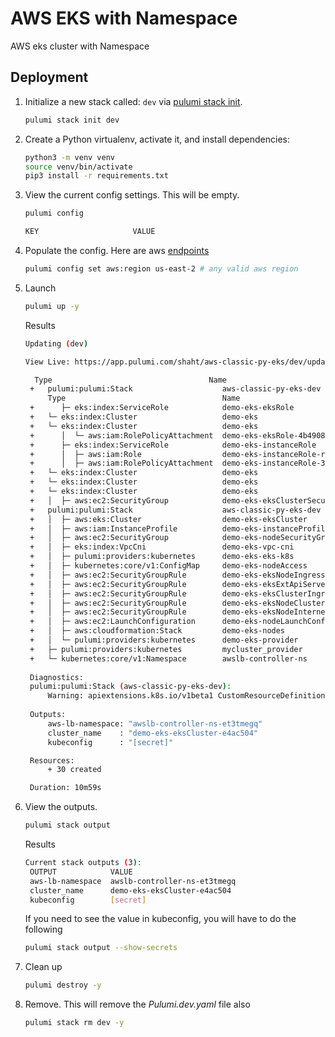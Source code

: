 # AWS EKS with Namespace

AWS eks cluster with Namespace

## Deployment

1. Initialize a new stack called: `dev` via [pulumi stack init](https://www.pulumi.com/docs/reference/cli/pulumi_stack_init/).

   ```bash
   pulumi stack init dev
   ```

1. Create a Python virtualenv, activate it, and install dependencies:
   ```bash
   python3 -m venv venv
   source venv/bin/activate
   pip3 install -r requirements.txt
   ```

1. View the current config settings. This will be empty.

   ```bash
   pulumi config
   ```

   ```bash
   KEY                     VALUE
   ```

1. Populate the config.  Here are aws [endpoints](https://docs.aws.amazon.com/general/latest/gr/rande.html)

   ```bash
   pulumi config set aws:region us-east-2 # any valid aws region
   ```

1. Launch

   ```bash
   pulumi up -y
   ```

   Results
   ```bash
   Updating (dev)

   View Live: https://app.pulumi.com/shaht/aws-classic-py-eks/dev/updates/23

     Type                                   Name                                   Status       
    +   pulumi:pulumi:Stack                    aws-classic-py-eks-dev                 creating..   
        Type                                   Name                                   Status       Info
    +      ├─ eks:index:ServiceRole            demo-eks-eksRole                       created      
    +   └─ eks:index:Cluster                   demo-eks                               creating...  
    +   └─ eks:index:Cluster                   demo-eks                               creating.    
    +      │  └─ aws:iam:RolePolicyAttachment  demo-eks-eksRole-4b490823                   created      
    +      ├─ eks:index:ServiceRole            demo-eks-instanceRole                       created      
    +      │  ├─ aws:iam:Role                  demo-eks-instanceRole-role                  created      
    +      │  ├─ aws:iam:RolePolicyAttachment  demo-eks-instanceRole-3eb088f2              created      
    +   └─ eks:index:Cluster                   demo-eks                                    creating..   
    +   └─ eks:index:Cluster                   demo-eks                                    creating     
    +   └─ eks:index:Cluster                   demo-eks                                    created      
    +   │  ├─ aws:ec2:SecurityGroup            demo-eks-eksClusterSecurityGroup            created      
    +   pulumi:pulumi:Stack                    aws-classic-py-eks-dev                      creating...  Warning: apiextensions.k8s.io/v1beta1 Custom
    +   │  ├─ aws:eks:Cluster                  demo-eks-eksCluster                         created     
    +   │  ├─ aws:iam:InstanceProfile          demo-eks-instanceProfile                    created     
    +   │  ├─ aws:ec2:SecurityGroup            demo-eks-nodeSecurityGroup                  created     
    +   │  ├─ eks:index:VpcCni                 demo-eks-vpc-cni                            created     
    +   │  ├─ pulumi:providers:kubernetes      demo-eks-eks-k8s                            created     
    +   │  ├─ kubernetes:core/v1:ConfigMap     demo-eks-nodeAccess                         created     
    +   │  ├─ aws:ec2:SecurityGroupRule        demo-eks-eksNodeIngressRule                 created     
    +   │  ├─ aws:ec2:SecurityGroupRule        demo-eks-eksExtApiServerClusterIngressRule  created     
    +   │  ├─ aws:ec2:SecurityGroupRule        demo-eks-eksClusterIngressRule              created     
    +   │  ├─ aws:ec2:SecurityGroupRule        demo-eks-eksNodeClusterIngressRule          created     
    +   │  ├─ aws:ec2:SecurityGroupRule        demo-eks-eksNodeInternetEgressRule          created     
    +   │  ├─ aws:ec2:LaunchConfiguration      demo-eks-nodeLaunchConfiguration            created     
    +   │  ├─ aws:cloudformation:Stack         demo-eks-nodes                              created     
    +   │  └─ pulumi:providers:kubernetes      demo-eks-provider                           created     
    +   ├─ pulumi:providers:kubernetes         mycluster_provider                          created     
    +   └─ kubernetes:core/v1:Namespace        awslb-controller-ns                         created     
    
    Diagnostics:
    pulumi:pulumi:Stack (aws-classic-py-eks-dev):
        Warning: apiextensions.k8s.io/v1beta1 CustomResourceDefinition is deprecated in v1.16+, unavailable in v1.22+; use apiextensions.k8s.io/v1 CustomResourceDefinition
    
    Outputs:
        aws-lb-namespace: "awslb-controller-ns-et3tmegq"
        cluster_name    : "demo-eks-eksCluster-e4ac504"
        kubeconfig      : "[secret]"

    Resources:
        + 30 created

    Duration: 10m59s
   ```

1. View the outputs.
   ```bash
   pulumi stack output
   ```

   Results
   ```bash
   Current stack outputs (3):
    OUTPUT            VALUE
    aws-lb-namespace  awslb-controller-ns-et3tmegq
    cluster_name      demo-eks-eksCluster-e4ac504
    kubeconfig        [secret]

   ```

   If you need to see the value in kubeconfig, you will have to do the following
   ```bash
   pulumi stack output --show-secrets
   ```

1. Clean up
   ```bash
   pulumi destroy -y
   ```

1. Remove.  This will remove the *Pulumi.dev.yaml* file also
   ```bash
   pulumi stack rm dev -y
   ```
